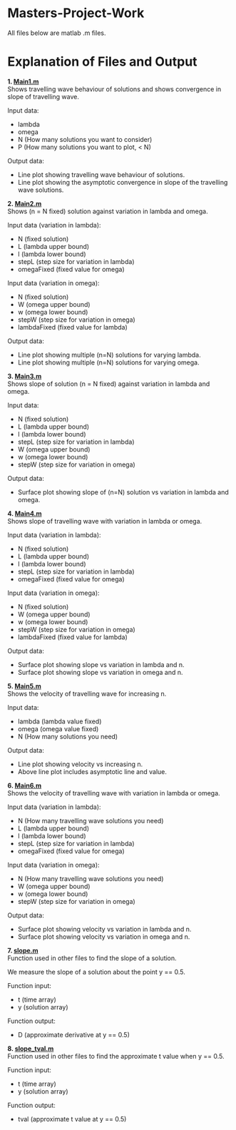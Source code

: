 # Masters-Project-Work
All files below are matlab .m files.

# **Explanation of Files and Output**

**1. <u> Main1.m** </u>\
Shows travelling wave behaviour of solutions and shows convergence in slope of travelling wave.

Input data:
- lambda
- omega
- N (How many solutions you want to consider)
- P (How many solutions you want to plot, < N)

Output data:
- Line plot showing travelling wave behaviour of solutions.
- Line plot showing the asymptotic convergence in slope of the travelling wave solutions.

**2. <u> Main2.m** </u>\
Shows (n = N fixed) solution against variation in lambda and omega.

Input data (variation in lambda):
- N            (fixed solution)
- L            (lambda upper bound)
- l            (lambda lower bound)
- stepL        (step size for variation in lambda)
- omegaFixed   (fixed value for omega)

Input data (variation in omega):
- N             (fixed solution)
- W             (omega upper bound)
- w             (omega lower bound)
- stepW         (step size for variation in omega)
- lambdaFixed   (fixed value for lambda)

Output data:
- Line plot showing multiple (n=N) solutions for varying lambda.
- Line plot showing multiple (n=N) solutions for varying omega.

**3. <u> Main3.m** </u>\
Shows slope of solution (n = N fixed) against variation in lambda and omega.

Input data:
- N            (fixed solution)
- L            (lambda upper bound)
- l            (lambda lower bound)
- stepL        (step size for variation in lambda)
- W            (omega upper bound)
- w            (omega lower bound)
- stepW        (step size for variation in omega)

Output data:
- Surface plot showing slope of (n=N) solution vs variation in lambda and omega.

**4. <u> Main4.m** </u>\
Shows slope of travelling wave with variation in lambda or omega.

Input data (variation in lambda):
- N            (fixed solution)
- L            (lambda upper bound)
- l            (lambda lower bound)
- stepL        (step size for variation in lambda)
- omegaFixed   (fixed value for omega)

Input data (variation in omega):
- N            (fixed solution)
- W            (omega upper bound)
- w            (omega lower bound)
- stepW        (step size for variation in omega)
- lambdaFixed  (fixed value for lambda)

Output data:
- Surface plot showing slope vs variation in lambda and n.
- Surface plot showing slope vs variation in omega and n.

**5. <u> Main5.m** </u>\
Shows the velocity of travelling wave for increasing n.

Input data:
- lambda   (lambda value fixed)
- omega    (omega value fixed)
- N        (How many solutions you need)

Output data:
- Line plot showing velocity vs increasing n.
- Above line plot includes asymptotic line and value.

**6. <u> Main6.m** </u>\
Shows the velocity of travelling wave with variation in lambda or omega.

Input data (variation in lambda):
- N            (How many travelling wave solutions you need)
- L            (lambda upper bound)
- l            (lambda lower bound)
- stepL        (step size for variation in lambda)
- omegaFixed   (fixed value for omega)

Input data (variation in omega):
- N            (How many travelling wave solutions you need)
- W            (omega upper bound)
- w            (omega lower bound)
- stepW        (step size for variation in omega)

Output data:
- Surface plot showing velocity vs variation in lambda and n.
- Surface plot showing velocity vs variation in omega and n.

**7. <u> slope.m** </u>\
Function used in other files to find the slope of a solution.

We measure the slope of a solution about the point y == 0.5.

Function input:
- t   (time array)
- y   (solution array)

Function output:
- D   (approximate derivative at y == 0.5)

**8. <u> slope_tval.m** </u>\
Function used in other files to find the approximate t value when y == 0.5.

Function input:
- t      (time array)
- y      (solution array)

Function output:
- tval   (approximate t value at y == 0.5)

